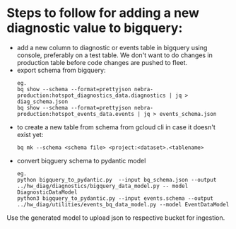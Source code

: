 # Steps to follow for adding a new diagnostic value to bigquery:

- add a new column to diagnostic or events table in bigquery using console, preferably on a test table. We don't want to do changes in production table before code changes are pushed to fleet.
- export schema from bigquery:
    ```
    eg.
    bq show --schema --format=prettyjson nebra-production:hotspot_diagnostics_data.diagnostics | jq > diag_schema.json
    bq show --schema --format=prettyjson nebra-production:hotspot_events_data.events | jq > events_schema.json
    ```
- to create a new table from schema from gcloud cli in case it doesn't exist yet:
    ```
    bq mk --schema <schema file> <project:<dataset>.<tablename>
    ```
- convert biqguery schema to pydantic model
    ```
    eg.
    python bigquery_to_pydantic.py  --input bq_schema.json --output ../hw_diag/diagnostics/bigquery_data_model.py -- model DiagnosticDataModel
    python3 bigquery_to_pydantic.py --input events.schema --output ../hw_diag/utilities/events_bq_data_model.py --model EventDataModel
    ```

Use the generated model to upload json to respective bucket for ingestion.
